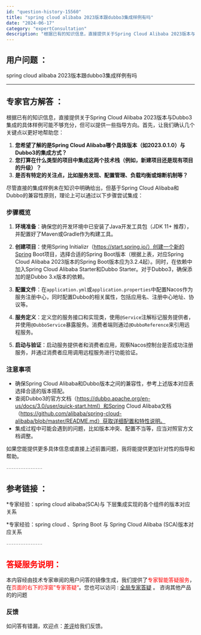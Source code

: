```yaml
---
id: "question-history-15560"
title: "spring cloud alibaba 2023版本跟dubbo3集成样例有吗"
date: "2024-06-17"
category: "expertConsultation"
description: "根据已有的知识信息，直接提供关于Spring Cloud Alibaba 2023版本与Dubbo3集成的具体样例可能不够充分，但可以提供一些指导方向。首先，让我们确认几个关键点以更好地帮助您：1. **您希望了解的是Spring Cloud Alibaba哪个具体版本（如2023.0.1.0）与D"
---
```


## 用户问题 ： 
 spring cloud alibaba 2023版本跟dubbo3集成样例有吗  

---------------
## 专家官方解答 ：

根据已有的知识信息，直接提供关于Spring Cloud Alibaba 2023版本与Dubbo3集成的具体样例可能不够充分，但可以提供一些指导方向。首先，让我们确认几个关键点以更好地帮助您：

1. **您希望了解的是Spring Cloud Alibaba哪个具体版本（如2023.0.1.0）与Dubbo3的集成方式？**
2. **您打算在什么类型的项目中集成这两个技术栈（例如，新建项目还是现有项目的升级）？**
3. **是否有特定的关注点，比如服务发现、配置管理、负载均衡或熔断机制等？**

尽管直接的集成样例未在知识中明确给出，但基于Spring Cloud Alibaba和Dubbo的兼容性原则，理论上可以通过以下步骤尝试集成：

### 步骤概览
1. **环境准备**：确保您的开发环境中已安装了Java开发工具包（JDK 11+ 推荐），并配置好了Maven或Gradle作为构建工具。

2. **创建项目**：使用Spring Initializr（https://start.spring.io/）创建一个新的Spring Boot项目，选择合适的Spring Boot版本（根据上表，对应Spring Cloud Alibaba 2023版本的Spring Boot版本应为3.2.4起）。同时，在依赖中加入Spring Cloud Alibaba Starter和Dubbo Starter。对于Dubbo3，确保添加的是Dubbo 3.x版本的依赖。

3. **配置文件**：在`application.yml`或`application.properties`中配置Nacos作为服务注册中心，同时配置Dubbo的相关属性，包括应用名、注册中心地址、协议等。

4. **服务定义**：定义您的服务接口和实现类，使用`@Service`注解标记服务提供者，并使用`@DubboService`暴露服务。消费者端则通过`@DubboReference`来引用远程服务。

5. **启动与验证**：启动服务提供者和消费者应用，观察Nacos控制台是否成功注册服务，并通过消费者应用调用远程服务进行功能验证。

### 注意事项
- 确保Spring Cloud Alibaba和Dubbo版本之间的兼容性，参考上述版本对应表选择合适的版本搭配。
- 查阅Dubbo3的官方文档（https://dubbo.apache.org/en-us/docs/3.0/user/quick-start.html）和Spring Cloud Alibaba文档（https://github.com/alibaba/spring-cloud-alibaba/blob/master/README.md）获取详细配置和特性说明。
- 集成过程中可能会遇到的问题，比如版本冲突、配置不当等，应当对照官方文档调整。

如果您能提供更多具体信息或直接上述前置问题，我将能提供更加针对性的指导和帮助。


<font color="#949494">---------------</font> 


## 参考链接 ：

*专家经验：spring cloud alibaba(SCA)与 下层集成实现的各个组件的版本对应关系 
 
 *专家经验：spring cloud 、Spring Boot 与 Spring Cloud Alibaba (SCA)版本对应关系 


 <font color="#949494">---------------</font> 
 


## <font color="#FF0000">答疑服务说明：</font> 

本内容经由技术专家审阅的用户问答的镜像生成，我们提供了<font color="#FF0000">专家智能答疑服务</font>，在<font color="#FF0000">页面的右下的浮窗”专家答疑“</font>。您也可以访问 : [全局专家答疑](https://answer.opensource.alibaba.com/docs/intro) 。 咨询其他产品的的问题

### 反馈
如问答有错漏，欢迎点：[差评](https://ai.nacos.io/user/feedbackByEnhancerGradePOJOID?enhancerGradePOJOId=15585)给我们反馈。
